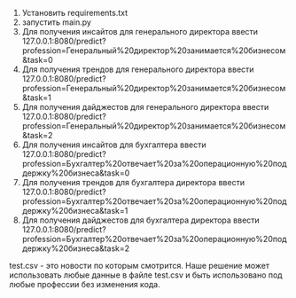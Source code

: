 1. Установить requirements.txt
2. запустить main.py
3. Для получения инсайтов для генерального директора ввести 127.0.0.1:8080/predict?profession=Генеральный%20директор%20занимается%20бизнесом&task=0
4. Для получения трендов для генерального директора ввести 127.0.0.1:8080/predict?profession=Генеральный%20директор%20занимается%20бизнесом&task=1
5. Для получения дайджестов для генерального директора ввести 127.0.0.1:8080/predict?profession=Генеральный%20директор%20занимается%20бизнесом&task=2
6. Для получения инсайтов для бухгалтера ввести 127.0.0.1:8080/predict?profession=Бухгалтер%20отвечает%20за%20операционную%20поддержку%20бизнеса&task=0
7. Для получения трендов для бухгалтера директора ввести 127.0.0.1:8080/predict?profession=Бухгалтер%20отвечает%20за%20операционную%20поддержку%20бизнеса&task=1
8. Для получения дайджестов для бухгалтера директора ввести 127.0.0.1:8080/predict?profession=Бухгалтер%20отвечает%20за%20операционную%20поддержку%20бизнеса&task=2

test.csv - это новости по которым смотрится.
Наше решение может использовать любые данные в файле test.csv и быть использовано под любые профессии без изменения кода.
